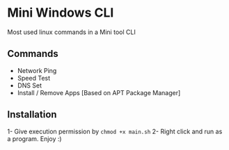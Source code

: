 # Mini Windows CLI
Most used linux commands in a Mini tool CLI 

## Commands
- Network Ping
- Speed Test
- DNS Set
- Install / Remove Apps [Based on APT Package Manager]

## Installation
1- Give execution permission by `chmod +x main.sh`
2- Right click and run as a program. Enjoy :)
